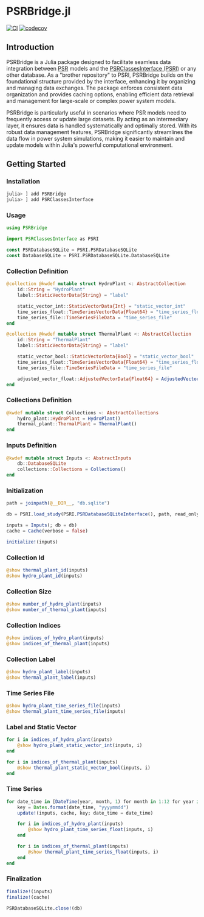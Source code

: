 # PSRBridge.jl

[![CI](https://github.com/psrenergy/PSRBridge.jl/actions/workflows/CI.yml/badge.svg)](https://github.com/psrenergy/PSRBridge.jl/actions/workflows/CI.yml)
[![codecov](https://codecov.io/gh/psrenergy/PSRBridge.jl/graph/badge.svg?token=7tA9ajgsLf)](https://codecov.io/gh/psrenergy/PSRBridge.jl)

## Introduction

PSRBridge is a Julia package designed to facilitate seamless data integration between [PSR](https://www.psr-inc.com) models and the [PSRClassesInterface (PSRI)](https://github.com/psrenergy/PSRClassesInterface.jl) or any other database. As a "brother repository" to PSRI, PSRBridge builds on the foundational structure provided by the interface, enhancing it by organizing and managing data exchanges. The package enforces consistent data organization and provides caching options, enabling efficient data retrieval and management for large-scale or complex power system models.

PSRBridge is particularly useful in scenarios where PSR models need to frequently access or update large datasets. By acting as an intermediary layer, it ensures data is handled systematically and optimally stored. With its robust data management features, PSRBridge significantly streamlines the data flow in power system simulations, making it easier to maintain and update models within Julia's powerful computational environment.

## Getting Started

### Installation

```julia
julia> ] add PSRBridge
julia> ] add PSRClassesInterface
```

### Usage

```julia
using PSRBridge

import PSRClassesInterface as PSRI

const PSRDatabaseSQLite = PSRI.PSRDatabaseSQLite
const DatabaseSQLite = PSRI.PSRDatabaseSQLite.DatabaseSQLite
```

### Collection Definition

```julia
@collection @kwdef mutable struct HydroPlant <: AbstractCollection
    id::String = "HydroPlant"
    label::StaticVectorData{String} = "label"

    static_vector_int::StaticVectorData{Int} = "static_vector_int"
    time_series_float::TimeSeriesVectorData{Float64} = "time_series_float"
    time_series_file::TimeSeriesFileData = "time_series_file"
end

@collection @kwdef mutable struct ThermalPlant <: AbstractCollection
    id::String = "ThermalPlant"
    label::StaticVectorData{String} = "label"

    static_vector_bool::StaticVectorData{Bool} = "static_vector_bool"
    time_series_float::TimeSeriesVectorData{Float64} = "time_series_float"
    time_series_file::TimeSeriesFileData = "time_series_file"

    adjusted_vector_float::AdjustedVectorData{Float64} = AdjustedVectorData{Float64}()
end
```

### Collections Definition

```julia
@kwdef mutable struct Collections <: AbstractCollections
    hydro_plant::HydroPlant = HydroPlant()
    thermal_plant::ThermalPlant = ThermalPlant()
end
```

### Inputs Definition

```julia
@kwdef mutable struct Inputs <: AbstractInputs
    db::DatabaseSQLite
    collections::Collections = Collections()
end
```

### Initialization

```julia
path = joinpath(@__DIR__, "db.sqlite")

db = PSRI.load_study(PSRI.PSRDatabaseSQLiteInterface(), path, read_only = true)

inputs = Inputs(; db = db)
cache = Cache(verbose = false)

initialize!(inputs)
```

### Collection Id

```julia
@show thermal_plant_id(inputs)
@show hydro_plant_id(inputs)
```

### Collection Size

```julia
@show number_of_hydro_plant(inputs)
@show number_of_thermal_plant(inputs)
```

### Collection Indices

```julia
@show indices_of_hydro_plant(inputs)
@show indices_of_thermal_plant(inputs)
```

### Collection Label

```julia
@show hydro_plant_label(inputs)
@show thermal_plant_label(inputs)
```

### Time Series File

```julia
@show hydro_plant_time_series_file(inputs)
@show thermal_plant_time_series_file(inputs)
```

### Label and Static Vector

```julia
for i in indices_of_hydro_plant(inputs)
    @show hydro_plant_static_vector_int(inputs, i)
end

for i in indices_of_thermal_plant(inputs)
    @show thermal_plant_static_vector_bool(inputs, i)
end
```

### Time Series

```julia
for date_time in [DateTime(year, month, 1) for month in 1:12 for year in 2000:2005]
    key = Dates.format(date_time, "yyyymmdd")
    update!(inputs, cache, key; date_time = date_time)

    for i in indices_of_hydro_plant(inputs)
        @show hydro_plant_time_series_float(inputs, i)
    end

    for i in indices_of_thermal_plant(inputs)
        @show thermal_plant_time_series_float(inputs, i)
    end
end
```

### Finalization

```julia
finalize!(inputs)
finalize!(cache)

PSRDatabaseSQLite.close!(db)
```